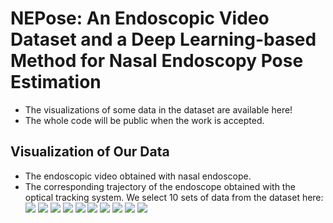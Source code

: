 # NEPose: An Endoscopic Video Dataset and a Deep Learning-based Method for Nasal Endoscopy Pose Estimation
- The visualizations of some data in the dataset are available here!
- The whole code will be public when the work is accepted.

## Visualization of Our Data
- The endoscopic video obtained with nasal endoscope.
- The corresponding trajectory of the endoscope obtained with the optical tracking system.
We select 10 sets of data from the dataset here:
![](/vis_data/1.gif) ![](/vis_data/2.gif)
![](/vis_data/3.gif) ![](/vis_data/4.gif)
![](/vis_data/5.gif) ![](/vis_data/6.gif)
![](/vis_data/7.gif) ![](/vis_data/8.gif)
![](/vis_data/9.gif) ![](/vis_data/10.gif)

